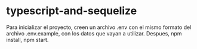 # typescript-and-sequelize
Para inicializar el proyecto, creen un archivo .env con el mismo formato del archivo .env.example, con los datos que vayan a utilizar.
Despues, npm install, npm start.
